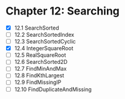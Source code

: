 # Chapter 12: Searching

- [X] 12.1 SearchSorted
- [ ] 12.2 SearchSortedIndex
- [ ] 12.3 SearchSortedCyclic
- [X] 12.4 IntegerSquareRoot
- [ ] 12.5 RealSquareRoot
- [ ] 12.6 SearchSorted2D
- [ ] 12.7 FindMinAndMax
- [ ] 12.8 FindKthLargest
- [ ] 12.9 FindMissingIP
- [ ] 12.10 FindDuplicateAndMissing
